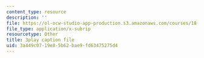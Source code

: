 ```yaml
---
content_type: resource
description: ''
file: https://ol-ocw-studio-app-production.s3.amazonaws.com/courses/18-650-statistics-for-applications-fall-2016/3a449c0719e85b62bae9fd63475275d4_bFZ-0FH5hfs.vtt
file_type: application/x-subrip
resourcetype: Other
title: 3play caption file
uid: 3a449c07-19e8-5b62-bae9-fd63475275d4
---
```

